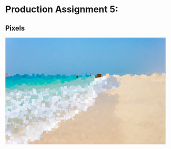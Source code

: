 # Production Assignment 5:
## Pixels

![](https://github.com/SalamaAlmheiri/introToIM/blob/main/June%207/Production%20Assignment%205.png)
